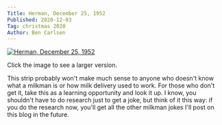 ```yaml
---
Title: Herman, December 25, 1952
Published: 2020-12-03
Tag: christmas 2020
Author: Ben Carlsen
---
```


[![Herman, December 25, 1952](http://blog.arkholt.com/media/decstrips2020/03-Herman_Thu__Dec_25__1952.jpg)](http://blog.arkholt.com/media/decstrips2020/03-Herman_Thu__Dec_25__1952.jpg)

Click the image to see a larger version.

This strip probably won't make much sense to anyone who doesn't know what a milkman is or how milk delivery used to work. For those who don't get it, take this as a learning opportunity and look it up. I know, you shouldn't have to do research just to get a joke, but think of it this way: if you do the research now, you'll get all the other milkman jokes I'll post on this blog in the future.
